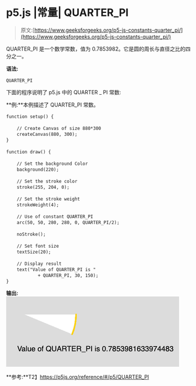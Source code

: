 # p5.js |常量| QUARTER_PI

> 原文:[https://www.geeksforgeeks.org/p5-js-constants-quarter_pi/](https://www.geeksforgeeks.org/p5-js-constants-quarter_pi/)

QUARTER_PI 是一个数学常数，值为 0.7853982。它是圆的周长与直径之比的四分之一。

**语法:**

```
QUARTER_PI
```

下面的程序说明了 p5.js 中的 QUARTER _ PI 常数:

**例:**本例描述了 QUARTER_PI 常数。

```
function setup() {

    // Create Canvas of size 880*300
    createCanvas(880, 300);
}

function draw() {

    // Set the background Color
    background(220);

    // Set the stroke color
    stroke(255, 204, 0);

    // Set the stroke weight
    strokeWeight(4);

    // Use of constant QUARTER_PI
    arc(50, 50, 280, 280, 0, QUARTER_PI/2); 

    noStroke();

    // Set font size
    textSize(20);

    // Display result
    text("Value of QUARTER_PI is " 
            + QUARTER_PI, 30, 150);
}
```

**输出:**
![](img/bf5cfe3fadc52a7a8bb296ea0082675e.png)

**参考:**T2】https://p5js.org/reference/#/p5/QUARTER_PI